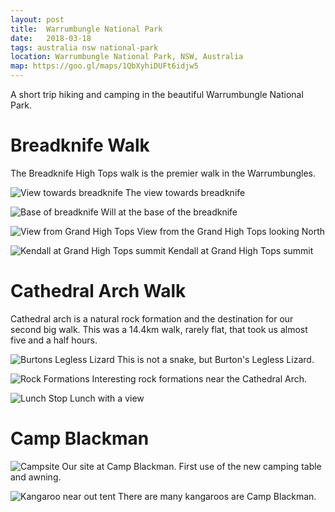 ```yaml
---
layout: post
title:  Warrumbungle National Park
date:   2018-03-18
tags: australia nsw national-park
location: Warrumbungle National Park, NSW, Australia
map: https://goo.gl/maps/1QbXyhiDUFt6idjw5
---
```


A short trip hiking and camping in the beautiful Warrumbungle National Park.

Breadknife Walk
===============
The Breadknife High Tops walk is the premier walk in the Warrumbungles.

![View towards breadknife](/photos/warrumbungles/view-to-breadknife.jpg)
The view towards breadknife

![Base of breadknife](/photos/warrumbungles/will-breadknife.jpg)
Will at the base of the breadknife

![View from Grand High Tops](/photos/warrumbungles/view-grand-high-tops.jpg)
View from the Grand High Tops looking North

![Kendall at Grand High Tops summit](/photos/warrumbungles/kendall-at-summit.jpg)
Kendall at Grand High Tops summit

Cathedral Arch Walk
====================
Cathedral arch is a natural rock formation and the destination for our second
big walk.
This was a 14.4km walk, rarely flat, that took us almost five and a half hours.

![Burtons Legless Lizard](/photos/warrumbungles/not-a-snake.jpg)
This is not a snake, but Burton's Legless Lizard.

![Rock Formations](/photos/warrumbungles/rocks.jpg)
Interesting rock formations near the Cathedral Arch.

![Lunch Stop](/photos/warrumbungles/lunch.jpg)
Lunch with a view

Camp Blackman
=============

![Campsite](/photos/warrumbungles/camp.jpg)
Our site at Camp Blackman.
First use of the new camping table and awning.

![Kangaroo near out tent](/photos/warrumbungles/kangaroo.jpg)
There are many kangaroos are Camp Blackman.
